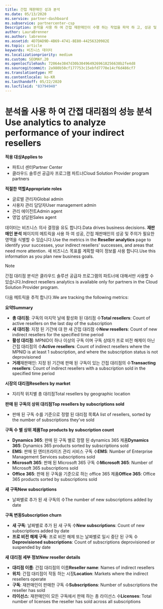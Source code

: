 ```yaml
---
title: 간접 재판매인 성과 분석
ms.date: 05/13/2020
ms.service: partner-dashboard
ms.subservice: partnercenter-csp
Description: 분석을 사용 하 여 간접 재판매인이 수행 하는 작업을 파악 하 고, 성공 및 영역에서 더 많은 주의가 필요할 수 있습니다.
author: LauraBrenner
ms.author: labrenne
ms.assetid: 4D7DAD9D-4B69-4741-8E80-44256320982E
ms.topic: article
keywords: 비즈니스 데이터
ms.localizationpriority: medium
ms.custom: SEOMAY.20
ms.openlocfilehash: 72064e3847d30b3049649269618256638b2fe4d8
ms.sourcegitcommit: 2a980b50cf177753c15ebfd7770e14cf6d486cf7
ms.translationtype: MT
ms.contentlocale: ko-KR
ms.lasthandoff: 05/22/2020
ms.locfileid: "83794940"
---
```

# <a name="use-analytics-to-analyze-performance-of-your-indirect-resellers"></a><span data-ttu-id="4f8d2-104">분석을 사용 하 여 간접 대리점의 성능 분석</span><span class="sxs-lookup"><span data-stu-id="4f8d2-104">Use analytics to analyze performance of your indirect resellers</span></span>

<span data-ttu-id="4f8d2-105">**적용 대상**</span><span class="sxs-lookup"><span data-stu-id="4f8d2-105">**Applies to**</span></span>

- <span data-ttu-id="4f8d2-106">파트너 센터</span><span class="sxs-lookup"><span data-stu-id="4f8d2-106">Partner Center</span></span>
- <span data-ttu-id="4f8d2-107">클라우드 솔루션 공급자 프로그램 파트너</span><span class="sxs-lookup"><span data-stu-id="4f8d2-107">Cloud Solution Provider program partners</span></span>

<span data-ttu-id="4f8d2-108">**적절한 역할**</span><span class="sxs-lookup"><span data-stu-id="4f8d2-108">**Appropriate roles**</span></span>

- <span data-ttu-id="4f8d2-109">글로벌 관리자</span><span class="sxs-lookup"><span data-stu-id="4f8d2-109">Global admin</span></span>
- <span data-ttu-id="4f8d2-110">사용자 관리 담당자</span><span class="sxs-lookup"><span data-stu-id="4f8d2-110">User management admin</span></span>
- <span data-ttu-id="4f8d2-111">관리 에이전트</span><span class="sxs-lookup"><span data-stu-id="4f8d2-111">Admin agent</span></span>
- <span data-ttu-id="4f8d2-112">영업 상담원</span><span class="sxs-lookup"><span data-stu-id="4f8d2-112">Sales agent</span></span>

<span data-ttu-id="4f8d2-113">데이터는 비즈니스 의사 결정을 유도 합니다.</span><span class="sxs-lookup"><span data-stu-id="4f8d2-113">Data drives business decisions.</span></span> <span data-ttu-id="4f8d2-114">**재판매인 분석** 페이지의 메트릭을 사용 하 여 성공, 간접 재판매인의 성공 및 주의가 필요한 영역을 식별할 수 있습니다.</span><span class="sxs-lookup"><span data-stu-id="4f8d2-114">Use the metrics in the **Reseller analytics** page to identify your successes, your indirect resellers' successes, and areas that need more attention.</span></span> <span data-ttu-id="4f8d2-115">새 비즈니스 목표를 계획할 때이 정보를 사용 합니다.</span><span class="sxs-lookup"><span data-stu-id="4f8d2-115">Use this information as you plan new business goals.</span></span>

> [!NOTE]
> <span data-ttu-id="4f8d2-116">간접 대리점 분석은 클라우드 솔루션 공급자 프로그램의 파트너에 대해서만 사용할 수 있습니다.</span><span class="sxs-lookup"><span data-stu-id="4f8d2-116">Indirect resellers analytics is available only for partners in the Cloud Solution Provider program.</span></span>

<span data-ttu-id="4f8d2-117">다음 메트릭을 추적 합니다.</span><span class="sxs-lookup"><span data-stu-id="4f8d2-117">We are tracking the following metrics:</span></span>

<span data-ttu-id="4f8d2-118">**요약**</span><span class="sxs-lookup"><span data-stu-id="4f8d2-118">**Summary**</span></span>  
 - <span data-ttu-id="4f8d2-119">**총 대리점**: 구독의 마지막 날에 활성화 된 대리점 수</span><span class="sxs-lookup"><span data-stu-id="4f8d2-119">**Total resellers**: Count of active resellers on the last day of the subscription</span></span>  
 - <span data-ttu-id="4f8d2-120">**새 대리점**: 지정 된 기간에 대 한 새 간접 대리점 수</span><span class="sxs-lookup"><span data-stu-id="4f8d2-120">**New resellers**: Count of new indirect resellers for the specified time period</span></span>  
 - <span data-ttu-id="4f8d2-121">**활성 대리점**: MPNID이 하나 이상의 구독 이며 구독 상태가 프로 비전 해제이 아닌 간접 대리점의 수</span><span class="sxs-lookup"><span data-stu-id="4f8d2-121">**Active resellers**: Count of indirect resellers where the MPNID is at least 1 subscription, and where the subscription status is not deprovisioned</span></span>  
 - <span data-ttu-id="4f8d2-122">**거래**재판매인: 지정 된 기간에 판매 된 구독이 있는 간접 대리점의 수</span><span class="sxs-lookup"><span data-stu-id="4f8d2-122">**Transacting resellers**: Count of indirect resellers with a subscription sold in the specified time period</span></span>  

<span data-ttu-id="4f8d2-123">**시장의 대리점**</span><span class="sxs-lookup"><span data-stu-id="4f8d2-123">**Resellers by market**</span></span>  
 - <span data-ttu-id="4f8d2-124">지리적 위치별 총 대리점</span><span class="sxs-lookup"><span data-stu-id="4f8d2-124">Total resellers by geographic location</span></span>  

<span data-ttu-id="4f8d2-125">**판매 된 구독의 상위 대리점**</span><span class="sxs-lookup"><span data-stu-id="4f8d2-125">**Top resellers by subscriptions sold**</span></span>
 - <span data-ttu-id="4f8d2-126">판매 된 구독 수를 기준으로 정렬 된 대리점 목록</span><span class="sxs-lookup"><span data-stu-id="4f8d2-126">A list of resellers, sorted by the number of subscriptions they've sold</span></span>  

<span data-ttu-id="4f8d2-127">**구독 수 별 상위 제품**</span><span class="sxs-lookup"><span data-stu-id="4f8d2-127">**Top products by subscription count**</span></span>  
 - <span data-ttu-id="4f8d2-128">**Dynamics 365**: 판매 된 구독 별로 정렬 된 dynamics 365 제품</span><span class="sxs-lookup"><span data-stu-id="4f8d2-128">**Dynamics 365**: Dynamics 365 products sorted by subscriptions sold</span></span>  
 - <span data-ttu-id="4f8d2-129">**EMS**: 판매 된 엔터프라이즈 관리 서비스 구독 수</span><span class="sxs-lookup"><span data-stu-id="4f8d2-129">**EMS**: Number of Enterprise Management Services subscriptions sold</span></span>  
 - <span data-ttu-id="4f8d2-130">**Microsoft 365**: 판매 된 Microsoft 365 구독 수</span><span class="sxs-lookup"><span data-stu-id="4f8d2-130">**Microsoft 365**: Number of Microsoft 365 subscriptions sold</span></span>  
 - <span data-ttu-id="4f8d2-131">**Office 365**: 판매 된 구독을 기준으로 하는 office 365 제품</span><span class="sxs-lookup"><span data-stu-id="4f8d2-131">**Office 365**: Office 365 products sorted by subscriptions sold</span></span>  

<span data-ttu-id="4f8d2-132">**새 구독**</span><span class="sxs-lookup"><span data-stu-id="4f8d2-132">**New subscriptions**</span></span>  
 - <span data-ttu-id="4f8d2-133">날짜별로 추가 된 새 구독의 수</span><span class="sxs-lookup"><span data-stu-id="4f8d2-133">The number of new subscriptions added by date</span></span>  

<span data-ttu-id="4f8d2-134">**구독 변동**</span><span class="sxs-lookup"><span data-stu-id="4f8d2-134">**Subscription churn**</span></span>  
 - <span data-ttu-id="4f8d2-135">**새 구독**: 날짜별로 추가 된 새 구독 수</span><span class="sxs-lookup"><span data-stu-id="4f8d2-135">**New subscriptions**: Count of new subscriptions added by date</span></span>  
 - <span data-ttu-id="4f8d2-136">**프로 비전 해제 구독**: 프로 비전 해제 또는 날짜별로 일시 중단 된 구독 수</span><span class="sxs-lookup"><span data-stu-id="4f8d2-136">**Deprovisioned subscriptions**: Count of subscriptions deprovisioned or suspended by date</span></span>  

<span data-ttu-id="4f8d2-137">**새 대리점 세부 정보**</span><span class="sxs-lookup"><span data-stu-id="4f8d2-137">**New reseller details**</span></span>  
 - <span data-ttu-id="4f8d2-138">**대리점 이름**: 간접 대리점의 이름</span><span class="sxs-lookup"><span data-stu-id="4f8d2-138">**Reseller name**: Names of indirect resellers</span></span>  
 - <span data-ttu-id="4f8d2-139">**위치**: 간접 대리점이 작동 하는 시장</span><span class="sxs-lookup"><span data-stu-id="4f8d2-139">**Location**: Markets where the indirect resellers operate</span></span>  
 - <span data-ttu-id="4f8d2-140">**구독**: 재판매인이 판매한 구독 수</span><span class="sxs-lookup"><span data-stu-id="4f8d2-140">**Subscriptions**: Number of subscriptions the reseller has sold</span></span>  
 - <span data-ttu-id="4f8d2-141">**라이선스**: 재판매인이 모든 구독에서 판매 하는 총 라이선스 수</span><span class="sxs-lookup"><span data-stu-id="4f8d2-141">**Licenses**: Total number of licenses the reseller has sold across all subscriptions</span></span>  
  
  